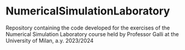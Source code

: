 # NumericalSimulationLaboratory
Repository containing the code developed for the exercises of the Numerical Simulation Laboratory course held by Professor Galli at the University of Milan, a.y. 2023/2024
